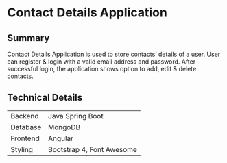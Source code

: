 <h1>
    Contact Details Application
</h1>
<h2>
    Summary
</h2>
<p>
    Contact Details Application is used to store contacts’ details of a user. User can register & login with a valid email address and password. After successful login, the application shows option to add, edit & delete contacts.
</p>
<h2>
    Technical Details
</h2>
<table>
    <tr>
        <td>Backend</td>
        <td>Java Spring Boot</td>
    </tr>
    <tr>
        <td>Database</td>
        <td>MongoDB</td>
    </tr>
    <tr>
        <td>Frontend</td>
        <td>Angular</td>
    </tr>
    <tr>
        <td>Styling</td>
        <td>Bootstrap 4, Font Awesome</td>
    </tr>
</table>

